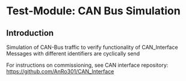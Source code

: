 # Test-Module: CAN Bus Simulation

## Introduction

Simulation of CAN-Bus traffic to verify functionality of CAN_Interface
Messages with different identifiers are cyclically send

For instructions on commissioning, see CAN interface repository:
https://github.com/AnRo301/CAN_Interface


